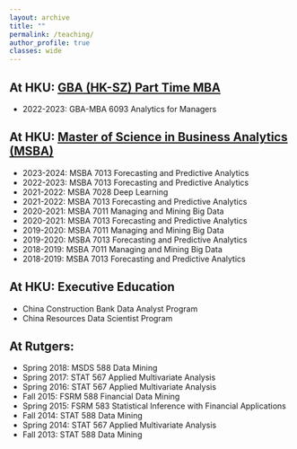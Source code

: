 ```yaml
---
layout: archive
title: ""
permalink: /teaching/
author_profile: true
classes: wide
---
```


## At HKU: [GBA (HK-SZ) Part Time MBA](https://mba.hkubs.hku.hk/part-time-gba-mba/)

- 2022-2023:  GBA-MBA 6093 Analytics for Managers 

## At HKU: [Master of Science in Business Analytics (MSBA)](https://msc.hkubs.hku.hk/articles/masterofscienceinbusinessanalytics)

- 2023-2024:  MSBA 7013 Forecasting and Predictive Analytics 
- 2022-2023:  MSBA 7013 Forecasting and Predictive Analytics 
- 2021-2022:  MSBA 7028 Deep Learning
- 2021-2022:  MSBA 7013 Forecasting and Predictive Analytics 
- 2020-2021:  MSBA 7011 Managing and Mining Big Data
- 2020-2021:  MSBA 7013 Forecasting and Predictive Analytics 
- 2019-2020:  MSBA 7011 Managing and Mining Big Data
- 2019-2020:  MSBA 7013 Forecasting and Predictive Analytics 
- 2018-2019:  MSBA 7011 Managing and Mining Big Data
- 2018-2019:  MSBA 7013 Forecasting and Predictive Analytics 

## At HKU: Executive Education

- China Construction Bank Data Analyst Program
- China Resources Data Scientist Program

## At Rutgers:

- Spring 2018: MSDS 588 Data Mining
- Spring 2017:  STAT 567 Applied Multivariate Analysis
- Spring 2016: STAT 567 Applied Multivariate Analysis
- Fall 2015: FSRM 588 Financial Data Mining
- Spring 2015: FSRM 583 Statistical Inference with Financial Applications
- Fall 2014: STAT 588 Data Mining
- Spring 2014:  STAT 567 Applied Multivariate Analysis
- Fall 2013: STAT 588 Data Mining